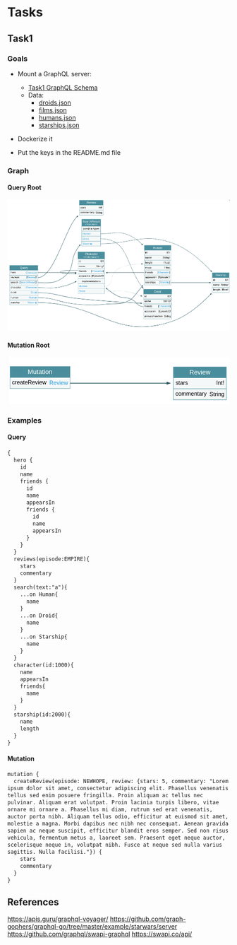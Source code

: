 # Tasks

## Task1

### Goals

* Mount a GraphQL server:
  - [Task1 GraphQL Schema](task1-schema.graphql)
  - Data:
    - [droids.json](droids.json)
    - [films.json](films.json)
    - [humans.json](humans.json)
    - [starships.json](starships.json)

* Dockerize it
* Put the keys in the README.md file


### Graph

#### Query Root
![Task 1 Graph](task1_query.png)

#### Mutation Root
![Task 1 Graph](task1_mutation.png)

### Examples

#### Query

```
{
  hero {
    id
    name
    friends {
      id
      name
      appearsIn
      friends {
        id
        name
        appearsIn
      }
    }
  }
  reviews(episode:EMPIRE){
    stars
    commentary
  }
  search(text:"a"){
    ...on Human{
      name
    }
    ...on Droid{
      name
    }
    ...on Starship{
      name
    }
  }
  character(id:1000){
    name
    appearsIn
    friends{
      name
    }
  }
  starship(id:2000){
    name
    length
  }
}

```
#### Mutation

```
mutation {
  createReview(episode: NEWHOPE, review: {stars: 5, commentary: "Lorem ipsum dolor sit amet, consectetur adipiscing elit. Phasellus venenatis tellus sed enim posuere fringilla. Proin aliquam ac tellus nec pulvinar. Aliquam erat volutpat. Proin lacinia turpis libero, vitae ornare mi ornare a. Phasellus mi diam, rutrum sed erat venenatis, auctor porta nibh. Aliquam tellus odio, efficitur at euismod sit amet, molestie a magna. Morbi dapibus nec nibh nec consequat. Aenean gravida sapien ac neque suscipit, efficitur blandit eros semper. Sed non risus vehicula, fermentum metus a, laoreet sem. Praesent eget neque auctor, scelerisque neque in, volutpat nibh. Fusce at neque sed nulla varius sagittis. Nulla facilisi."}) {
    stars
    commentary
  }
}
```

## References

https://apis.guru/graphql-voyager/
https://github.com/graph-gophers/graphql-go/tree/master/example/starwars/server
https://github.com/graphql/swapi-graphql
https://swapi.co/api/
